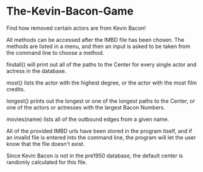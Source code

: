 # The-Kevin-Bacon-Game
Find how removed certain actors are from Kevin Bacon!

All methods can be accessed after the IMBD file has been chosen. The methods are listed in a menu, and then an input is asked to be taken from the command line to choose a method.

findall() will print out all of the paths to the Center for every single actor and actress in the database.

most() lists the actor with the highest degree, or the actor with the most film credits.

longest() prints out the longest or one of the longest paths to the Center, or one of the actors or actresses with the largest Bacon Numbers.

movies(name) lists all of the outbound edges from a given name.

All of the provided IMBD urls have been stored in the program itself, and if an invalid file is entered into the command line, the program will let the user know that the file doesn't exist.

Since Kevin Bacon is not in the pre1950 database, the default center is randomly calculated for this file.
